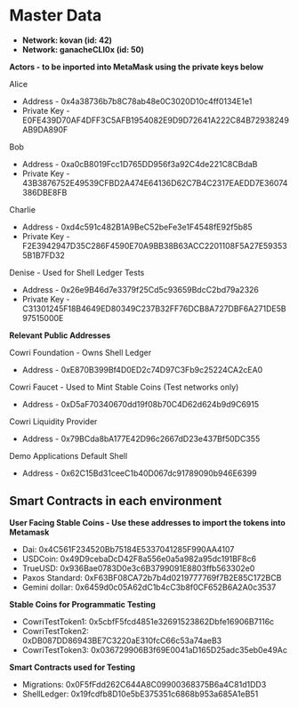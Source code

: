 # Master Data

* **Network: kovan \(id: 42\)**
* **Network: ganacheCLI0x \(id: 50\)**

**Actors - to be inported into MetaMask using the private keys below**

Alice

* Address - 0x4a38736b7b8C78ab48e0C3020D10c4ff0134E1e1
* Private Key - E0FE439D70AF4DFF3C5AFB1954082E9D9D72641A222C84B72938249AB9DA890F

Bob

* Address - 0xa0cB8019Fcc1D765DD956f3a92C4de221C8CBdaB
* Private Key - 43B3876752E49539CFBD2A474E64136D62C7B4C2317EAEDD7E36074386DBE8FB

Charlie

* Address - 0xd4c591c482B1A9BeC52beFe3e1F4548fE92f5b85 
* Private Key - F2E3942947D35C286F4590E70A9BB38B63ACC2201108F5A27E593535B1B7FD32

Denise - Used for Shell Ledger Tests

* Address - 0x26e9B46d7e3379f25Cd5c93659BdcC2bd79a2326
* Private Key - C31301245F18B4649ED80349C237B32FF76DCB8A727DBF6A271DE5B97515000E

**Relevant Public Addresses**

Cowri Foundation - Owns Shell Ledger

* Address - 0xE870B399Bf4D0ED2c74D97C3Fb9c25224CA2cEA0

Cowri Faucet - Used to Mint Stable Coins \(Test networks only\)

* Address - 0xD5aF70340670dd19f08b70C4D62d624b9d9C6915

Cowri Liquidity Provider

* Address - 0x79BCda8bA177E42D96c2667dD23e437Bf50DC355

Demo Applications Default Shell

* Address - 0x62C15Bd31ceeC1b40D067dc91789090b946E6399

## Smart Contracts in each environment

**User Facing Stable Coins - Use these addresses to import the tokens into Metamask**

* Dai:             0x4C561F234520Bb75184E5337041285F990AA4107
* USDCoin:         0x49D9cebaDcD42F8a556e0a5a982a95dc191BF8c6
* TrueUSD:         0x936Bae0783D0e3c6B3799091E8803ffb563302e0
* Paxos Standard:  0xF63BF08CA72b7b4d0219777769f7B2E85C172BCB
* Gemini dollar:   0x6459d0c05A62dC1b4cC3b8f0CF652B6A2A0c3537

**Stable Coins for Programmatic Testing**

* CowriTestToken1: 0x5cbfF5fcd4851e32691523862Dbfe16906B7116c
* CowriTestToken2: 0xDB087DD86943BE7C3220aE310fcC66c53a74aeB3
* CowriTestToken3: 0x036729906B3f69E0041aD165D25adc35eb0e49Ac

**Smart Contracts used for Testing**

* Migrations: 0x0F5fFdd262C644A8C09900368375B6a4C81d1DD3
* ShellLedger: 0x19fcdfb8D10e5bE375351c6868b953a685A1eB51

